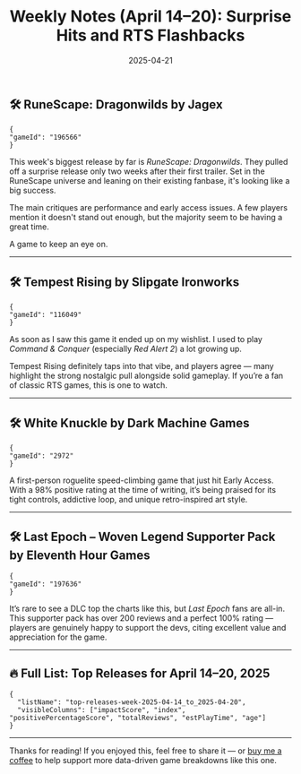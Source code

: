 ﻿---
title: "Weekly Notes (April 14–20): Surprise Hits and RTS Flashbacks"
slug: "weekly-notes-2025-04-14"
date: "2025-04-21"
description: "This week’s notes include RuneScape: Dragonwilds, a surprise DLC success, and a Command & Conquer throwback with Tempest Rising."
tags: ['Weekly Recap', 'Game Analysis', 'April 2025', 'RuneScape', 'Tempest Rising', 'Indie Games']
image: "https://media.githubusercontent.com/media/NiklasBorglund/niklasnotes-blog/main/posts/weekly-notes-2025-04-14/hero.png"
---

## 🛠️ RuneScape: Dragonwilds by Jagex

```condensedgamecard
{
"gameId": "196566"
}
```

This week's biggest release by far is *RuneScape: Dragonwilds*. They pulled off a surprise release only two weeks after their first trailer.
Set in the RuneScape universe and leaning on their existing fanbase, it's looking like a big success.

The main critiques are performance and early access issues. A few players mention it doesn't stand out enough, but the majority seem to be having a great time.

A game to keep an eye on.

---

## 🛠️ Tempest Rising by Slipgate Ironworks

```condensedgamecard
{
"gameId": "116049"
}
```

As soon as I saw this game it ended up on my wishlist. I used to play *Command & Conquer* (especially *Red Alert 2*) a lot growing up.

Tempest Rising definitely taps into that vibe, and players agree — many highlight the strong nostalgic pull alongside solid gameplay. If you’re a fan of classic RTS games, this is one to watch.

---

## 🛠️ White Knuckle by Dark Machine Games

```condensedgamecard
{
"gameId": "2972"
}
```

A first-person roguelite speed-climbing game that just hit Early Access. With a 98% positive rating at the time of writing, it’s being praised for its tight controls, addictive loop, and unique retro-inspired art style.

---

## 🛠️ Last Epoch – Woven Legend Supporter Pack by Eleventh Hour Games

```condensedgamecard
{
"gameId": "197636"
}
```

It’s rare to see a DLC top the charts like this, but *Last Epoch* fans are all-in. This supporter pack has over 200 reviews and a perfect 100% rating — players are genuinely happy to support the devs, citing excellent value and appreciation for the game.

---

## 🔥 Full List: Top Releases for April 14–20, 2025

```customlist
{
  "listName": "top-releases-week-2025-04-14_to_2025-04-20",
  "visibleColumns": ["impactScore", "index", "positivePercentageScore", "totalReviews", "estPlayTime", "age"]
}
```

---

Thanks for reading! If you enjoyed this, feel free to share it — or [buy me a coffee](https://buymeacoffee.com/niklasnotes) to help support more data-driven game breakdowns like this one.
